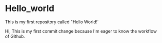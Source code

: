 # Hello_world
This is my first repository called "Hello World!'

Hi,
This is my first commit change because I'm eager to know the workflow of Github.
